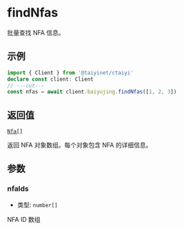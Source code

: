 # findNfas

批量查找 NFA 信息。

## 示例

```ts twoslash
import { Client } from '@taiyinet/ctaiyi'
declare const client: Client
// ---cut---
const nfas = await client.baiyujing.findNfas([1, 2, 3])
```

## 返回值

[`Nfa[]`](/reference/types#nfa)

返回 NFA 对象数组。每个对象包含 NFA 的详细信息。

## 参数

### nfaIds

- 类型: `number[]`

NFA ID 数组
